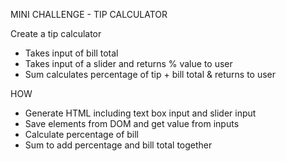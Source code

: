 MINI CHALLENGE - TIP CALCULATOR

Create a tip calculator

- Takes input of bill total
- Takes input of a slider and returns % value to user
- Sum calculates percentage of tip + bill total & returns to user

HOW

- Generate HTML including text box input and slider input
- Save elements from DOM and get value from inputs
- Calculate percentage of bill
- Sum to add percentage and bill total together
